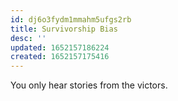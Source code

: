 ```yaml
---
id: dj6o3fydm1mmahm5ufgs2rb
title: Survivorship Bias
desc: ''
updated: 1652157186224
created: 1652157175416
---
```


You only hear stories from the victors. 
